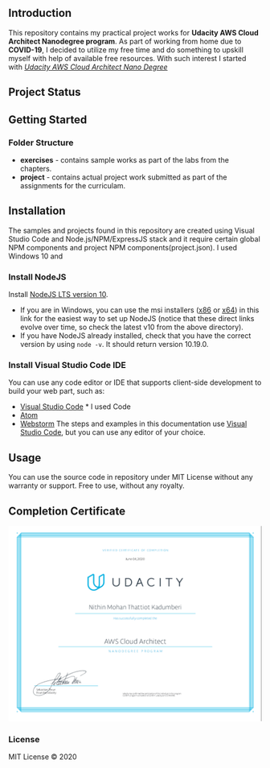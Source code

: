 ## Introduction 
This repository contains my practical project works for **Udacity AWS Cloud Architect Nanodegree program**.  As part of working from home due to **COVID-19**, I decided to utilize my free time and do something to upskill myself with help of available free resources. With such interest I started with _[Udacity AWS Cloud Architect Nano Degree](https://www.udacity.com/course/aws-cloud-architect-nanodegree--nd063)_

## Project Status

## Getting Started

### Folder Structure 
* **exercises** - contains sample works as part of the labs from the chapters.
* **project**  - contains actual project work submitted as part of the assignments for the curriculam.

## Installation 
 The samples and projects found in this repository are created using Visual Studio Code and Node.js/NPM/ExpressJS stack and it require certain global NPM components and project NPM components(project.json). 
  I used Windows 10 and 

### Install NodeJS
Install [NodeJS LTS version 10](https://nodejs.org/dist/latest-v10.x/).

- If you are in Windows, you can use the msi installers ([x86](https://nodejs.org/dist/latest-v10.x/node-v10.19.0-x86.msi) or [x64](https://nodejs.org/dist/latest-v10.x/node-v10.19.0-x64.msi)) in this link for the easiest way to set up NodeJS (notice that these direct links evolve over time, so check the latest v10 from the above directory).
- If you have NodeJS already installed, check that you have the correct version by using `node -v`. It should return version 10.19.0.

### Install Visual Studio Code IDE
You can use any code editor or IDE that supports client-side development to build your web part, such as:
- [Visual Studio Code](https://code.visualstudio.com/)  * I used Code
- [Atom](https://atom.io)
- [Webstorm](https://www.jetbrains.com/webstorm)
The steps and examples in this documentation use [Visual Studio Code](https://code.visualstudio.com/), but you can use any editor of your choice.


## Usage 
You can use the source code in repository under MIT License without any warranty or support. Free to use, without any royalty.

## Completion Certificate
![Completion Cert](images/certificate.png)

### License 
MIT License © 2020
